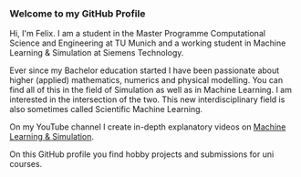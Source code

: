 ### Welcome to my GitHub Profile

Hi, I'm Felix. I am a student in the Master Programme Computational Science and Engineering at TU Munich and a working student in Machine Learning & Simulation at Siemens Technology.

Ever since my Bachelor education started I have been passionate about higher (applied) mathematics, numerics and physical modelling. You can find all of this in the field of Simulation as well as in Machine Learning. I am interested in the intersection of the two. This new interdisciplinary field is also sometimes called Scientific Machine Learning.

On my YouTube channel I create in-depth explanatory videos on [Machine Learning & Simulation](https://www.youtube.com/channel/UCh0P7KwJhuQ4vrzc3IRuw4Q).

On this GitHub profile you find hobby projects and submissions for uni courses.

<!--
**Ceyron/Ceyron** is a ✨ _special_ ✨ repository because its `README.md` (this file) appears on your GitHub profile.

Here are some ideas to get you started:

- 🔭 I’m currently working on ...
- 🌱 I’m currently learning ...
- 👯 I’m looking to collaborate on ...
- 🤔 I’m looking for help with ...
- 💬 Ask me about ...
- 📫 How to reach me: ...
- 😄 Pronouns: ...
- ⚡ Fun fact: ...
-->
